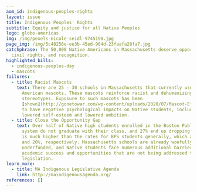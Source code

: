 ```yaml
---
aom_id: indigenous-peoples-rights
layout: issue
title: Indigenous Peoples' Rights
subtitle: Equity and justice for all Native Peoples
logo: globe-americas
img: /img/pexels-nicole-seidl-9745198.jpg
page_img: /img/5c48256e-ee3b-45ed-904d-23faafa28fa7.jpg
catchphrase: The 50,000 Native Americans in Massachusetts deserve opportunity,
  civil rights, and recognition.
highlighted_bills:
  - indigenous-peoples-day
  - mascots
failures:
  - title: Racist Mascots
    text: There are 25 - 30 schools in Massachusetts that currently use Native
      American mascots. These mascots reinforce racist and dehumanizing
      stereotypes. Exposure to such mascots has been
      [shown](http://gonetowar.com/wp-content/uploads/2020/07/Mascot-Effects.pdf)
      to have negative psychological impacts on Native students, including
      lowered self-esteem and lowered ambition.
  - title: Close the Opportunity Gap
    text: Over half of Native high students enrolled in the Boston Public School
      system do not graduate with their class, and 27% end up dropping out. This
      is much higher than the rates for BPS students generally, which are 41%
      and 20%, respectively. Massachusetts schools are already woefully
      underfunded, and Native students face numerous additional barriers to
      academic success and opportunities that are not being addressed through
      legislation.
learn_more:
  - title: MA Indigenous Legislative Agenda
    link: http://maindigenousagenda.org/
references: []
---
```


